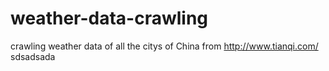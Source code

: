 # weather-data-crawling
crawling weather data of all the citys of China from http://www.tianqi.com/
sdsadsada

